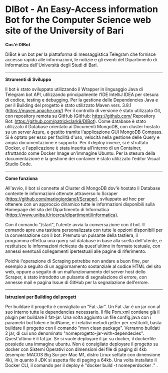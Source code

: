# DIBot - An Easy-Access information Bot for the Computer Science web site of the University of Bari

**Cos'è DIBot**

DIBot è un bot per la piattaforma di messaggistica Telegram che fornisce accesso rapido alle informazioni, le notizie e gli eventi del Dipartimento di Informatica dell'Università degli Studi di Bari.
****
**Strumenti di Sviluppo**

Il bot è stato sviluppato utilizzando il Wrapper in linguaggio Java di Telegram bot API, utilizzando principalmente l'IDE IntelliJ IDEA per stesura di codice, testing e debugging. Per la gestione delle Dependencies Java e per il Building del progetto è stato utilizzato Maven vers. 3.8.1 (https://maven.apache.org/) Per il controllo di versione è stato utilizzato Git, con repository remota su GitHub (GitHub: https://github.com/
Repository Bot: https://github.com/patrickclark9/DIBot). Come database è stato utilizzato il Database orientato ai Documenti MongoDB, con cluster hostato su un server Azure, e gestito tramite l'applicazione GUI MongoDB Compass. Si è optato per esso per facilità d'uso, velocità nella gestione delle Query e ampia documentazione e supporto. Per il deploy invece, si è sfruttato Docker, e l'applicazione è stata inserita all'interno di un Container, sfruttando come Docker Image un'immagine Ubuntu.
Per la stesura della documentazione e la gestione dei container è stato utilizzato l'editor Visual Studio Code.
****
**Come funziona**

All'avvio, il bot si connette al Cluster di MongoDB dov'è hostato il Database contente le informazioni ottenute attraverso lo Scraper (https://github.com/mariogiordano1/Scraper), sviluppato ad hoc per ottenere con un approccio dinamico tutte le informazioni disponibili sulla Homepage del sito del Dipartimento di Informatica (https://www.uniba.it/ricerca/dipartimenti/informatica).

Con il comando "/start", l'utente avvia la conversazione con il bot. Il comando apre una tastiera personalizzata con tutte le opzioni disponibili per la conversazione con il bot. Premuto un pulsante della tastiera, il programma effettua una query sul database in base alla scelta dell'utente, e restituisce le informazioni richieste da quest'ultimo in formato testuale, con annessi eventuali collegamenti ipertestuali alle pagine di riferimento.

Poichè l'operazione di Scraping potrebbe non andare a buon fine, per esempio a seguito di un aggiornamento sostanziale al codice HTML del sito web, oppure a seguito di un malfunzionamento del server host dello Scraper, è stato introdotto un pulsante di segnalazione di errore, con annesse mail e pagina Issue di GitHub per la segnalazione dell'errore.
****
**Istruzioni per Building del progett**

Per buildare il progetto è consigliato un "Fat-Jar". Un Fat-Jar è un jar con al suo interno tutte le dependencies necessario. Il file Pom.xml contiene già il plugin per buildare il fat-jar. Una volta aggiunto un file config.java con i parametri botToken e botName, e i relativi metodi getter per restituirli, basta buildare il progetto con il comando "mvn clean package". Verranno buildati 2 jar, di cui uno denominato "nomeprogetto-jar-with-dependecies". Quest'ultimo è il fat jar.
Se si vuole deployare il jar su docker, il dockerfile possiede una immagine ubuntu. Non è consigliato deployare il progetto su docker con Sistemi Operativi con dimensioni dei file di paging di 4kb (esempio: MACOS Big Sur per Mac M1, distro Linux settate con dimensione 4k), in quanto il JDK si aspetta file di paging a 64kb. Una volta installato il Docker CLI, il comando per il deploy è "docker build -t nomeperdocker ." .




